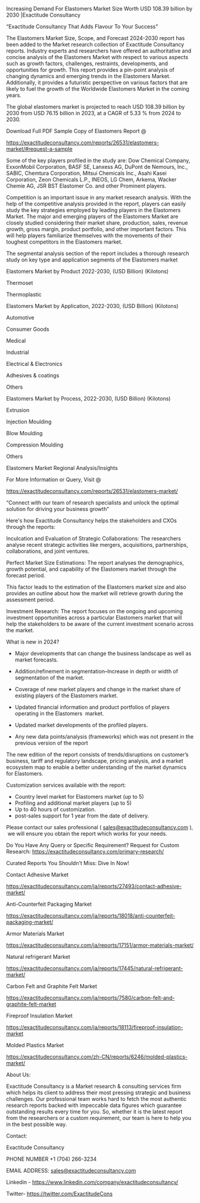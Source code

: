 Increasing Demand For Elastomers Market Size Worth USD 108.39 billion by 2030 |Exactitude Consultancy

“Exactitude Consultancy That Adds Flavour To Your Success”

The Elastomers Market Size, Scope, and Forecast 2024-2030 report has been added to the Market research collection of Exactitude Consultancy reports. Industry experts and researchers have offered an authoritative and concise analysis of the Elastomers Market with respect to various aspects such as growth factors, challenges, restraints, developments, and opportunities for growth. This report provides a pin-point analysis of changing dynamics and emerging trends in the Elastomers Market. Additionally, it provides a futuristic perspective on various factors that are likely to fuel the growth of the Worldwide Elastomers Market in the coming years.

The global elastomers market is projected to reach USD 108.39 billion by 2030 from USD 76.15 billion in 2023, at a CAGR of 5.33 % from 2024 to 2030.

Download Full PDF Sample Copy of Elastomers Report @

https://exactitudeconsultancy.com/reports/26531/elastomers-market/#request-a-sample

Some of the key players profiled in the study are: Dow Chemical Company, ExxonMobil Corporation, BASF SE, Lanxess AG, DuPont de Nemours, Inc., SABIC, Chemtura Corporation, Mitsui Chemicals Inc., Asahi Kasei Corporation, Zeon Chemicals L.P., INEOS, LG Chem, Arkema, Wacker Chemie AG, JSR BST Elastomer Co. and other Prominent players.

Competition is an important issue in any market research analysis. With the help of the competitive analysis provided in the report, players can easily study the key strategies employed by leading players in the Elastomers Market. The major and emerging players of the Elastomers Market are closely studied considering their market share, production, sales, revenue growth, gross margin, product portfolio, and other important factors. This will help players familiarize themselves with the movements of their toughest competitors in the Elastomers market.

The segmental analysis section of the report includes a thorough research study on key type and application segments of the Elastomers market

Elastomers Market by Product 2022-2030, (USD Billion) (Kilotons)

Thermoset

Thermoplastic

Elastomers Market by Application, 2022-2030, (USD Billion) (Kilotons)

Automotive

Consumer Goods

Medical

Industrial

Electrical & Electronics

Adhesives & coatings

Others

Elastomers Market by Process, 2022-2030, (USD Billion) (Kilotons)

Extrusion

Injection Moulding

Blow Moulding

Compression Moulding

Others




Elastomers Market Regional Analysis/Insights

For More Information or Query, Visit @

https://exactitudeconsultancy.com/reports/26531/elastomers-market/

“Connect with our team of research specialists and unlock the optimal solution for driving your business growth”

Here's how Exactitude Consultancy helps the stakeholders and CXOs through the reports:

Inculcation and Evaluation of Strategic Collaborations: The researchers analyse recent strategic activities like mergers, acquisitions, partnerships, collaborations, and joint ventures.

Perfect Market Size Estimations: The report analyses the demographics, growth potential, and capability of the Elastomers market through the forecast period.

This factor leads to the estimation of the Elastomers market size and also provides an outline about how the market will retrieve growth during the assessment period.

Investment Research: The report focuses on the ongoing and upcoming investment opportunities across a particular Elastomers market that will help the stakeholders to be aware of the current investment scenario across the market.

What is new in 2024?

- Major developments that can change the business landscape as well as market forecasts.

- Addition/refinement in segmentation–Increase in depth or width of segmentation of the market.

- Coverage of new market players and change in the market share of existing players of the Elastomers market.

- Updated financial information and product portfolios of players operating in the Elastomers  market.

- Updated market developments of the profiled players.

- Any new data points/analysis (frameworks) which was not present in the previous version of the report

The new edition of the report consists of trends/disruptions on customer’s business, tariff and regulatory landscape, pricing analysis, and a market ecosystem map to enable a better understanding of the market dynamics for Elastomers.

Customization services available with the report:

- Country level market for Elastomers market (up to 5)
- Profiling and additional market players (up to 5)
- Up to 40 hours of customization.
- post-sales support for 1 year from the date of delivery.

Please contact our sales professional ( sales@exactitudeconsultancy.com ),  we will ensure you obtain the report which works for your needs.

Do You Have Any Query or Specific Requirement? Request for Custom Research: https://exactitudeconsultancy.com/primary-research/

Curated Reports You Shouldn't Miss: Dive In Now!

Contact Adhesive Market

https://exactitudeconsultancy.com/ja/reports/27493/contact-adhesive-market/

Anti-Counterfeit Packaging Market

https://exactitudeconsultancy.com/ja/reports/18018/anti-counterfeit-packaging-market/

Armor Materials Market

https://exactitudeconsultancy.com/ja/reports/17151/armor-materials-market/

Natural refrigerant Market

https://exactitudeconsultancy.com/ja/reports/17445/natural-refrigerant-market/

Carbon Felt and Graphite Felt Market

https://exactitudeconsultancy.com/ja/reports/7580/carbon-felt-and-graphite-felt-market

Fireproof Insulation Market

https://exactitudeconsultancy.com/ja/reports/18113/fireproof-insulation-market

Molded Plastics Market

https://exactitudeconsultancy.com/zh-CN/reports/6246/molded-plastics-market/

About Us:

Exactitude Consultancy is a Market research & consulting services firm which helps its client to address their most pressing strategic and business challenges. Our professional team works hard to fetch the most authentic research reports backed with impeccable data figures which guarantee outstanding results every time for you. So, whether it is the latest report from the researchers or a custom requirement, our team is here to help you in the best possible way.

Contact:

Exactitude Consultancy

PHONE NUMBER +1 (704) 266-3234

EMAIL ADDRESS: sales@exactitudeconsultancy.com

Linkedin - https://www.linkedin.com/company/exactitudeconsultancy/

Twitter- https://twitter.com/ExactitudeCons
